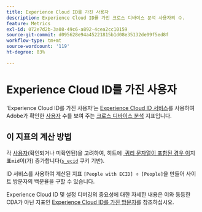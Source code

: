 ```yaml
---
title: Experience Cloud ID를 가진 사용자
description: Experience Cloud ID를 가진 크로스 디바이스 분석 사용자의 수.
feature: Metrics
exl-id: 072e7d2b-3a08-49c6-a892-4cea2cc10159
source-git-commit: d095628e94a45221815b1d08e35132de09f5ed8f
workflow-type: tm+mt
source-wordcount: '119'
ht-degree: 83%

---
```


# Experience Cloud ID를 가진 사용자

‘Experience Cloud ID를 가진 사용자’는 [Experience Cloud ID 서비스](https://experienceleague.adobe.com/docs/id-service/using/home.html?lang=ko-KR)를 사용하여 Adobe가 확인한 [사용자](people.md) 수를 보여 주는 [크로스 디바이스 분석](../cda/overview.md) 지표입니다.

## 이 지표의 계산 방법

각 [사용자](people.md)(확인되거나 미확인된)을 고려하여, 히트에 [&#x200B; 쿼리 문자열이 포함된 경우 이 &#x200B;](overview.md)지표`mid`이(가) 증가합니다([`s_ecid`](https://experienceleague.adobe.com/docs/core-services/interface/ec-cookies/cookies-analytics.html?lang=ko) 쿠키 기반).

ID 서비스를 사용하여 계산된 지표 `[People with ECID] ÷ [People]`을 만들어 사이트 방문자의 백분율을 구할 수 있습니다.

Experience Cloud ID 및 설정 디버깅의 중요성에 대한 자세한 내용은 이와 동등한 CDA가 아닌 지표인 [Experience Cloud ID를 가진 방문자](visitors-with-ecid.md)를 참조하십시오.
